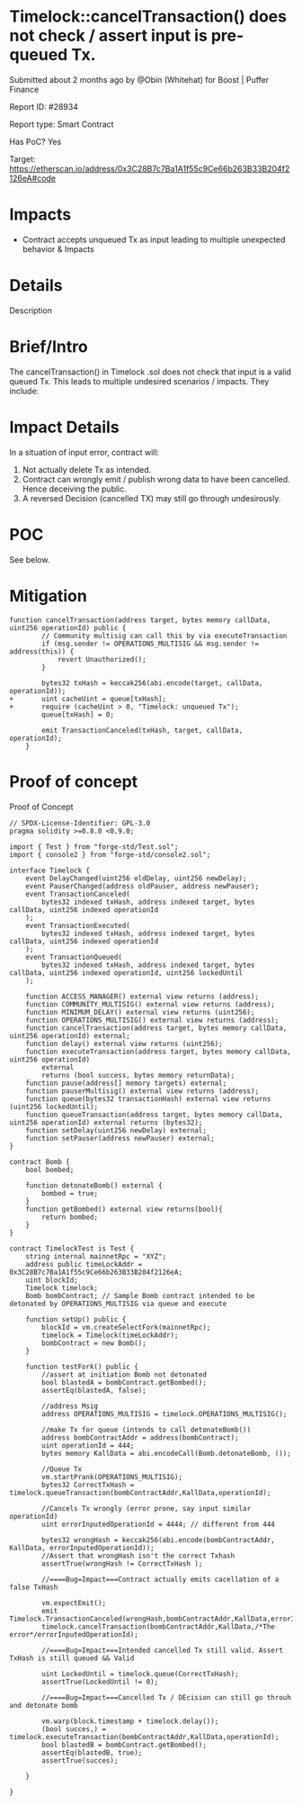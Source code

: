 # Timelock::cancelTransaction() does not check / assert input is pre-queued Tx.
Submitted about 2 months ago by @Obin (Whitehat) for Boost | Puffer Finance

Report ID: #28934

Report type: Smart Contract

Has PoC? Yes

Target: https://etherscan.io/address/0x3C28B7c7Ba1A1f55c9Ce66b263B33B204f2126eA#code

# Impacts
- Contract accepts unqueued Tx as input leading to multiple unexpected behavior & Impacts

# Details
Description

# Brief/Intro
The cancelTransaction() in Timelock .sol does not check that input is a valid queued Tx. This leads to multiple undesired scenarios / impacts. They include:

# Impact Details
In a situation of input error, contract will:

1. Not actually delete Tx as intended.
2. Contract can wrongly emit / publish wrong data to have been cancelled. Hence deceiving the public.
3. A reversed Decision (cancelled TX) may still go through undesirously.

# POC
See below.

# Mitigation

```
function cancelTransaction(address target, bytes memory callData, uint256 operationId) public {
        // Community multisig can call this by via executeTransaction
        if (msg.sender != OPERATIONS_MULTISIG && msg.sender != address(this)) {
            revert Unauthorized();
        }

        bytes32 txHash = keccak256(abi.encode(target, callData, operationId));
+       uint cacheUint = queue[txHash];
+       require (cacheUint > 0, "Timelock: unqueued Tx");
        queue[txHash] = 0;

        emit TransactionCanceled(txHash, target, callData, operationId);
    }
```

# Proof of concept
Proof of Concept

```
// SPDX-License-Identifier: GPL-3.0
pragma solidity >=0.8.0 <0.9.0;

import { Test } from "forge-std/Test.sol";
import { console2 } from "forge-std/console2.sol";

interface Timelock {
    event DelayChanged(uint256 oldDelay, uint256 newDelay);
    event PauserChanged(address oldPauser, address newPauser);
    event TransactionCanceled(
        bytes32 indexed txHash, address indexed target, bytes callData, uint256 indexed operationId
    );
    event TransactionExecuted(
        bytes32 indexed txHash, address indexed target, bytes callData, uint256 indexed operationId
    );
    event TransactionQueued(
        bytes32 indexed txHash, address indexed target, bytes callData, uint256 indexed operationId, uint256 lockedUntil
    );

    function ACCESS_MANAGER() external view returns (address);
    function COMMUNITY_MULTISIG() external view returns (address);
    function MINIMUM_DELAY() external view returns (uint256);
    function OPERATIONS_MULTISIG() external view returns (address);
    function cancelTransaction(address target, bytes memory callData, uint256 operationId) external;
    function delay() external view returns (uint256);
    function executeTransaction(address target, bytes memory callData, uint256 operationId)
        external
        returns (bool success, bytes memory returnData);
    function pause(address[] memory targets) external;
    function pauserMultisig() external view returns (address);
    function queue(bytes32 transactionHash) external view returns (uint256 lockedUntil);
    function queueTransaction(address target, bytes memory callData, uint256 operationId) external returns (bytes32);
    function setDelay(uint256 newDelay) external;
    function setPauser(address newPauser) external;
}

contract Bomb {
    bool bombed;

    function detonateBomb() external {
        bombed = true;
    }
    function getBombed() external view returns(bool){
        return bombed;
    }
}

contract TimelockTest is Test { 
    string internal mainnetRpc = "XYZ";
    address public timeLockAddr = 0x3C28B7c7Ba1A1f55c9Ce66b263B33B204f2126eA;
    uint blockId;
    Timelock timelock;
    Bomb bombContract; // Sample Bomb contract intended to be detonated by OPERATIONS_MULTISIG via queue and execute

    function setUp() public {
        blockId = vm.createSelectFork(mainnetRpc);
        timelock = Timelock(timeLockAddr);
        bombContract = new Bomb();
    }

    function testFork() public {
        //assert at initiation Bomb not detonated
        bool blastedA = bombContract.getBombed();
        assertEq(blastedA, false);
        
        //address Msig
        address OPERATIONS_MULTISIG = timelock.OPERATIONS_MULTISIG();

        //make Tx for queue (intends to call detonateBomb())
        address bombContractAddr = address(bombContract);
        uint operationId = 444;
        bytes memory KallData = abi.encodeCall(Bomb.detonateBomb, ());
        
        //Queue Tx
        vm.startPrank(OPERATIONS_MULTISIG);
        bytes32 CorrectTxHash = timelock.queueTransaction(bombContractAddr,KallData,operationId);

        //Cancels Tx wrongly (error prone, say input similar operationId)
        uint errorInputedOperationId = 4444; // different from 444
        
        bytes32 wrongHash = keccak256(abi.encode(bombContractAddr, KallData, errorInputedOperationId));
        //Assert that wrongHash isn't the correct Txhash
        assertTrue(wrongHash != CorrectTxHash );

        //====Bug=Impact===Contract actually emits cacellation of a false TxHash

        vm.expectEmit();
        emit Timelock.TransactionCanceled(wrongHash,bombContractAddr,KallData,errorInputedOperationId);
        timelock.cancelTransaction(bombContractAddr,KallData,/*The error*/errorInputedOperationId);

        //====Bug=Impact===Intended cancelled Tx still valid. Assert TxHash is still queued && Valid

        uint LockedUntil = timelock.queue(CorrectTxHash);
        assertTrue(LockedUntil != 0);

        //====Bug=Impact===Cancelled Tx / DEcision can still go throuh and detonate bomb 
        
        vm.warp(block.timestamp + timelock.delay());
        (bool succes,) = timelock.executeTransaction(bombContractAddr,KallData,operationId);
        bool blastedB = bombContract.getBombed();
        assertEq(blastedB, true);
        assertTrue(succes);
        
    }

}
```
